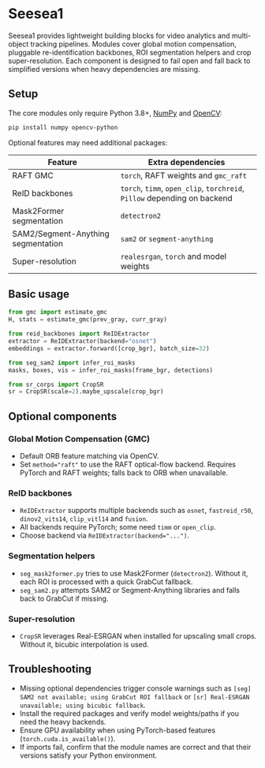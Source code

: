 # Seesea1

Seesea1 provides lightweight building blocks for video analytics and multi-object tracking pipelines.  Modules cover global motion compensation, pluggable re-identification backbones, ROI segmentation helpers and crop super-resolution.  Each component is designed to fail open and fall back to simplified versions when heavy dependencies are missing.

## Setup

The core modules only require Python 3.8+, [NumPy](https://numpy.org/) and [OpenCV](https://opencv.org/):

```bash
pip install numpy opencv-python
```

Optional features may need additional packages:

| Feature | Extra dependencies |
| ------- | ------------------ |
| RAFT GMC | `torch`, RAFT weights and `gmc_raft` |
| ReID backbones | `torch`, `timm`, `open_clip`, `torchreid`, `Pillow` depending on backend |
| Mask2Former segmentation | `detectron2` |
| SAM2/Segment-Anything segmentation | `sam2` or `segment-anything` |
| Super-resolution | `realesrgan`, `torch` and model weights |

## Basic usage

```python
from gmc import estimate_gmc
H, stats = estimate_gmc(prev_gray, curr_gray)

from reid_backbones import ReIDExtractor
extractor = ReIDExtractor(backend="osnet")
embeddings = extractor.forward([crop_bgr], batch_size=32)

from seg_sam2 import infer_roi_masks
masks, boxes, vis = infer_roi_masks(frame_bgr, detections)

from sr_corps import CropSR
sr = CropSR(scale=2).maybe_upscale(crop_bgr)
```

## Optional components

### Global Motion Compensation (GMC)
- Default ORB feature matching via OpenCV.
- Set `method="raft"` to use the RAFT optical-flow backend. Requires PyTorch and RAFT weights; falls back to ORB when unavailable.

### ReID backbones
- `ReIDExtractor` supports multiple backends such as `osnet`, `fastreid_r50`, `dinov2_vits14`, `clip_vitl14` and `fusion`.
- All backends require PyTorch; some need `timm` or `open_clip`.
- Choose backend via `ReIDExtractor(backend="...")`.

### Segmentation helpers
- `seg_mask2former.py` tries to use Mask2Former (`detectron2`). Without it, each ROI is processed with a quick GrabCut fallback.
- `seg_sam2.py` attempts SAM2 or Segment-Anything libraries and falls back to GrabCut if missing.

### Super-resolution
- `CropSR` leverages Real-ESRGAN when installed for upscaling small crops. Without it, bicubic interpolation is used.

## Troubleshooting

- Missing optional dependencies trigger console warnings such as `[seg] SAM2 not available; using GrabCut ROI fallback` or `[sr] Real-ESRGAN unavailable; using bicubic fallback`.
- Install the required packages and verify model weights/paths if you need the heavy backends.
- Ensure GPU availability when using PyTorch-based features (`torch.cuda.is_available()`).
- If imports fail, confirm that the module names are correct and that their versions satisfy your Python environment.

